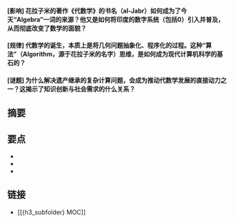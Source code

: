 #### [影响] 花拉子米的著作《代数学》的书名（al-Jabr）如何成为了今天“Algebra”一词的来源？他又是如何将印度的数字系统（包括0）引入并普及，从而彻底改变了数学的面貌？


#### [规律] 代数学的诞生，本质上是将几何问题抽象化、程序化的过程。这种“算法”（Algorithm，源于花拉子米的名字）思维，是如何成为现代计算机科学的基石的？


#### [谜题] 为什么解决遗产继承的复杂计算问题，会成为推动代数学发展的直接动力之一？这揭示了知识创新与社会需求的什么关系？


## 摘要


## 要点

- 
- 
- 

## 链接

- [[{h3_subfolder} MOC]]
